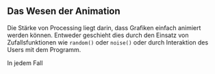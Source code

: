 ## Das Wesen der Animation

Die Stärke von Processing liegt darin, dass Grafiken einfach animiert werden können. Entweder geschieht dies durch den Einsatz von Zufallsfunktionen wie `random()` oder `noise()` oder durch Interaktion des Users mit dem Programm.

In jedem Fall 
